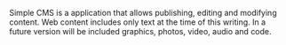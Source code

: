 Simple CMS is a application that allows publishing, editing and modifying content. Web content includes only text at the time of this writing. In a future version will be included graphics, photos, video, audio and code.
